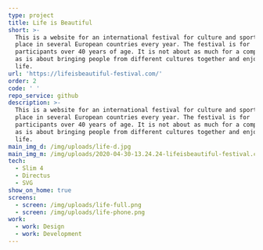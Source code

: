 ```yaml
---
type: project
title: Life is Beautiful
short: >-
  This is a website for an international festival for culture and sports taking
  place in several European countries every year. The festival is for
  participants over 40 years of age. It is not about as much for a competition
  as is about bringing people from different cultures together and enjoying
  life.
url: 'https://lifeisbeautiful-festival.com/'
order: 2
code: ' '
repo_service: github
description: >-
  This is a website for an international festival for culture and sports taking
  place in several European countries every year. The festival is for
  participants over 40 years of age. It is not about as much for a competition
  as is about bringing people from different cultures together and enjoying
  life.
main_img_d: /img/uploads/life-d.jpg
main_img_m: /img/uploads/2020-04-30-13.24.24-lifeisbeautiful-festival.com-e7ee5e2dfd8d.jpg
tech:
  - Slim 4
  - Directus
  - SVG
show_on_home: true
screens:
  - screen: /img/uploads/life-full.png
  - screen: /img/uploads/life-phone.png
work:
  - work: Design
  - work: Development
---
```


